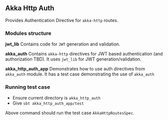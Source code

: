 ## Akka Http Auth
Provides Authentication Directive for `akka-http` routes.

### Modules structure
**jwt_lib**
Contains code for `JWT` generation and validation.

**akka_auth**
Contains `akka-http` directives for JWT based authentication (and authorization TBD). It uses `jwt_lib` for JWT generation/validation.

**akka_http_auth_app**
Demonstrates how to use auth directives from `akka_auth` module. It has a test case demonstrating the use of `akka_auth`

### Running test case
- Ensure current directory is `akka_http_auth`
- Give `sbt akka_http_auth_app/test`

Above command should run the test case `AkkaHttpRoutesSpec`.